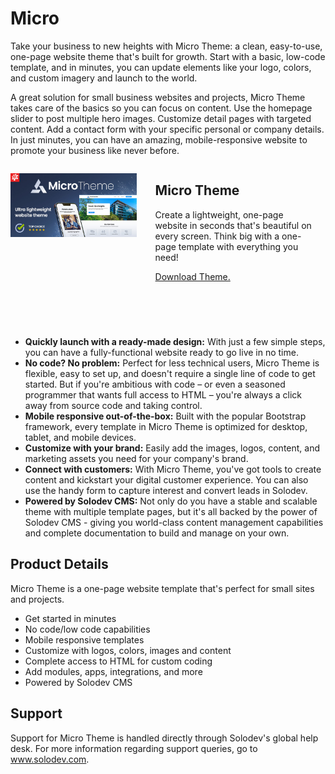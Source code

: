 # Micro

Take your business to new heights with Micro Theme: a clean, easy-to-use, one-page website theme that's built for growth. Start with a basic, low-code template, and in minutes, you can update elements like your logo, colors, and custom imagery and launch to the world. 

A great solution for small business websites and projects, Micro Theme takes care of the basics so you can focus on content. Use the homepage slider to post multiple hero images. Customize detail pages with targeted content. Add a contact form with your specific personal or company details. In just minutes, you can have an amazing, mobile-responsive website to promote your business like never before.

<div class="border p-4" style="height: 255px; margin-bottom: 20px;">
  <div style="width: 40%; float: left;">
    <p><img src="../../images/themes/micro-theme.jpg" alt="Micro Theme"></p>
  </div>
  <div style="width: 50%; float: left; padding-left: 30px;">
    <h2>Micro Theme</h2>
    <p class="mt-3">Create a lightweight, one-page website in seconds that's beautiful on every screen. Think big with a one-page template with everything you need!</p>
    <a href="https://solodev-micro.s3.amazonaws.com/releases/micro-latest.zip">Download Theme.</a>
  </div>
</div>

* **Quickly launch with a ready-made design:** With just a few simple steps, you can have a fully-functional website ready to go live in no time.
* **No code? No problem:** Perfect for less technical users, Micro Theme is flexible, easy to set up, and doesn't require a single line of code to get started. But if you're ambitious with code – or even a seasoned programmer that wants full access to HTML – you're always a click away from source code and taking control.
* **Mobile responsive out-of-the-box:** Built with the popular Bootstrap framework, every template in Micro Theme is optimized for desktop, tablet, and mobile devices. 
* **Customize with your brand:** Easily add the images, logos, content, and marketing assets you need for your company's brand.
* **Connect with customers:** With Micro Theme, you've got tools to create content and kickstart your digital customer experience. You can also use the handy form to capture interest and convert leads in Solodev.
* **Powered by Solodev CMS:** Not only do you have a stable and scalable theme with multiple template pages, but it's all backed by the power of Solodev CMS - giving you world-class content management capabilities and complete documentation to build and manage on your own.

## Product Details

Micro Theme is a one-page website template that's perfect for small sites and projects. 

* Get started in minutes
* No code/low code capabilities
* Mobile responsive templates
* Customize with logos, colors, images and content
* Complete access to HTML for custom coding
* Add modules, apps, integrations, and more
* Powered by Solodev CMS

## Support

Support for Micro Theme is handled directly through Solodev's global help desk. For more information regarding support queries, go to <a href="https://www.solodev.com/" target="_blank" rel="noopener noreferrer">www.solodev.com</a>.